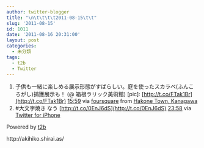 ```yaml
---
author: twitter-blogger
title: "\n\t\t\t\t2011-08-15\t\t"
slug: '2011-08-15'
id: 1011
date: '2011-08-16 20:31:00'
layout: post
categories:
  - 未分類
tags:
  - t2b
  - Twitter
---
```


<div xmlns:georss="http://www.georss.org/georss">

1.  <span><span>子供も一緒に楽しめる展示形態がすばらしい。庭を使ったスカラベ(ふんころがし)捕獲展示も！ (@ 箱根ラリック美術館) [pic]: [http://t.co/FTak1Br](http://t.co/FTak1Br)</span> <span>[<span>15:59</span>](http://twitter.com/o_ob/status/103299819598127105) <span>via [foursquare](http://foursquare.com)</span> from [Hakone Town, Kanagawa<span></span>](http://maps.google.com/maps?q=35.26966745,139.00926948)</span></span>
2.  <span><span>#大文字焼き なう [http://t.co/0EnJ6dS](http://t.co/0EnJ6dS)</span> <span>[<span>23:58</span>](http://twitter.com/o_ob/status/103420318802132992) <span>via [Twitter for iPhone](http://twitter.com/#!/download/iphone)</span></span></span>

</div>

Powered by [t2b](http://t2b.utilz.jp/)

<div>http://akihiko.shirai.as/</div>